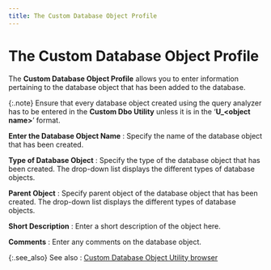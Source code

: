 ```yaml
---
title: The Custom Database Object Profile
---
```


# The Custom Database Object Profile


The **Custom Database Object Profile**  allows you to enter information pertaining to the database object that  has been added to the database.


{:.note}
Ensure that every database object created  using the query analyzer has to be entered in the **Custom 
 Dbo Utility** unless it is in the ‘**U_&lt;object 
 name&gt;**’ format.


**Enter the Database Object Name**
: Specify the name of the database object that has  been created.


**Type of Database Object**
: Specify the type of the database object that has  been created. The drop-down list displays the different types of database  objects.


**Parent Object**
: Specify parent object of the database object that  has been created. The drop-down list displays the different types of database  objects.


**Short Description**
: Enter a short description of the object here.


**Comments**
: Enter any comments on the database object.


{:.see_also}
See also
: [Custom  Database Object Utility browser]({{site.advutl_baseurl}}/custom-db-obj-utility/cdbo_custom_database_object_utility_browser.html)
